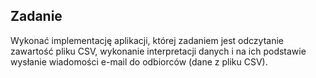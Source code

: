 ## Zadanie

Wykonać implementację aplikacji, której zadaniem jest odczytanie zawartość pliku CSV, wykonanie interpretacji danych i na ich podstawie wysłanie wiadomości e-mail do odbiorców (dane z pliku CSV).
